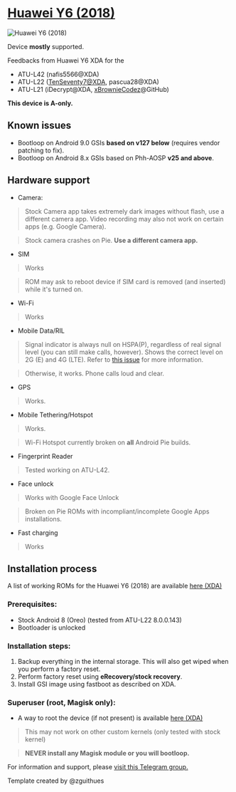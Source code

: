 # [Huawei Y6 (2018)](https://www.gsmarena.com/huawei_y6_(2018)-9162.php)
![Huawei Y6 (2018)](https://cdn2.gsmarena.com/vv/bigpic/huawei-y6-2018.jpg)

Device **mostly** supported.

Feedbacks from Huawei Y6 XDA for the

* ATU-L42 (nafis5566@XDA)
* ATU-L22 ([TenSeventy7@XDA](https://github.com/TenSeventy7), pascua28@XDA)
* ATU-L21 (iDecrypt@XDA, [xBrownieCodez](https://github.com/BrownieCodeException)@GitHub)

**This device is A-only.**

## Known issues

* Bootloop on Android 9.0 GSIs **based on v127 below** (requires vendor patching to fix).
* Bootloop on Android 8.x GSIs based on Phh-AOSP **v25 and above**.

## Hardware support

* Camera:
> Stock Camera app takes extremely dark images without flash, use a different camera app. Video recording may also not work on certain apps (e.g. Google Camera).

> Stock camera crashes on Pie. **Use a different camera app.**

* SIM
> Works

> ROM may ask to reboot device if SIM card is removed (and inserted) while it's turned on.

* Wi-Fi
> Works

* Mobile Data/RIL
> Signal indicator is always null on HSPA(P), regardless of real signal level (you can still make calls, however). Shows the correct level on 2G (E) and 4G (LTE). Refer to [this issue](https://github.com/phhusson/treble_experimentations/issues/272) for more information.

> Otherwise, it works. Phone calls loud and clear.

* GPS
> Works.

* Mobile Tethering/Hotspot
> Works.

> Wi-Fi Hotspot currently broken on **all** Android Pie builds.

* Fingerprint Reader
> Tested working on ATU-L42.

* Face unlock
> Works with Google Face Unlock

> Broken on Pie ROMs with incompliant/incomplete Google Apps installations.

* Fast charging
> Works

## Installation process

A list of working ROMs for the Huawei Y6 (2018) are available [here (XDA)](https://forum.xda-developers.com/huawei-y6/development/index-list-roms-y62018-t3854167)

### Prerequisites:

* Stock Android 8 (Oreo) (tested from ATU-L22 8.0.0.143)
* Bootloader is unlocked

### Installation steps:

1. Backup everything in the internal storage. This will also get wiped when you perform a factory reset.
2. Perform factory reset using **eRecovery/stock recovery**.
3. Install GSI image using fastboot as described on XDA.

### Superuser (root, Magisk only):

* A way to root the device (if not present) is available [here (XDA)](https://forum.xda-developers.com/huawei-y6/development/root-magisk-huawei-y6-2018-root-atomu-t3853511)

> This may not work on other custom kernels (only tested with stock kernel)

> **NEVER install any Magisk module or you will bootloop.**


For information and support, please [visit this Telegram group.](https://t.me/HwAtomu_EN)


Template created by @zguithues